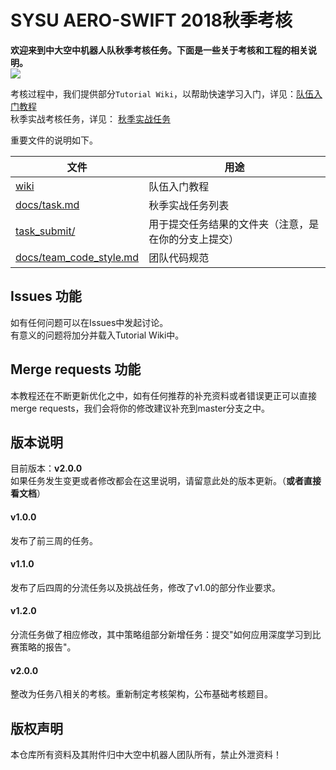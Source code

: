# SYSU AERO-SWIFT 2018秋季考核

**欢迎来到中大空中机器人队秋季考核任务。下面是一些关于考核和工程的相关说明。**  
![](https://github.com/SYSU-AERO-SWIFT/tutorial_2018/blob/master/logo.jpg)

考核过程中，我们提供部分`Tutorial Wiki`，以帮助快速学习入门，详见：[队伍入门教程](https://github.com/SYSU-AERO-SWIFT/tutorial_2018/wiki)    
秋季实战考核任务，详见： [秋季实战任务](https://github.com/SYSU-AERO-SWIFT/tutorial_2018/blob/master/docs/task.md)  

重要文件的说明如下。  

| 文件               | 用途                         |
| ---------------- | -------------------------- |
| [wiki](https://github.com/SYSU-AERO-SWIFT/tutorial_2018/wiki)     | 队伍入门教程                     |
| [docs/task.md](https://github.com/SYSU-AERO-SWIFT/tutorial_2018/blob/master/docs/task.md)          | 秋季实战任务列表                   |
| [task_submit/](https://github.com/SYSU-AERO-SWIFT/tutorial_2018/tree/master/task_submit)     | 用于提交任务结果的文件夹（注意，是在你的分支上提交）|
| [docs/team_code_style.md](https://github.com/SYSU-AERO-SWIFT/tutorial_2018/blob/master/docs/team_code_style.md)|团队代码规范|

## Issues 功能
如有任何问题可以在Issues中发起讨论。    
有意义的问题将加分并载入Tutorial Wiki中。

## Merge requests 功能
本教程还在不断更新优化之中，如有任何推荐的补充资料或者错误更正可以直接merge requests，我们会将你的修改建议补充到master分支之中。

## 版本说明
目前版本：**v2.0.0**  
如果任务发生变更或者修改都会在这里说明，请留意此处的版本更新。（**或者直接看文档**）

#### v1.0.0 
发布了前三周的任务。

#### v1.1.0
发布了后四周的分流任务以及挑战任务，修改了v1.0的部分作业要求。

#### v1.2.0
分流任务做了相应修改，其中策略组部分新增任务：提交"如何应用深度学习到比赛策略的报告"。

#### v2.0.0 
整改为任务八相关的考核。重新制定考核架构，公布基础考核题目。

## 版权声明
本仓库所有资料及其附件归中大空中机器人团队所有，禁止外泄资料！

